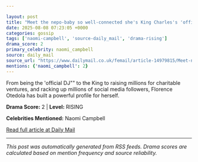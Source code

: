 ```yaml
---

layout: post
title: "Meet the nepo-baby so well-connected she's King Charles's 'official DJ"" and parties with Naomi Campbell - but you've probably never heard of her""
date: 2025-08-08 07:23:05 +0000
categories: gossip
tags: ['naomi-campbell', 'source-daily_mail', 'drama-rising']
drama_score: 2
primary_celebrity: naomi_campbell
source: daily_mail
source_url: "https://www.dailymail.co.uk/femail/article-14979815/Meet-nepo-baby-connected-shes-King-Charless-official-DJ-parties-Naomi-Campbell-youve-probably-never-heard-her.html?ns_mchannel=rss&ito=1490&ns_campaign=1490""
mentions: {'naomi_campbell': 2}
---
```


From being the 'official DJ"" to the King to raising millions for charitable ventures, and racking up millions of social media followers, Florence Otedola has built a powerful profile for herself.

**Drama Score:** 2 | **Level:** RISING

**Celebrities Mentioned:** Naomi Campbell

[Read full article at Daily Mail](https://www.dailymail.co.uk/femail/article-14979815/Meet-nepo-baby-connected-shes-King-Charless-official-DJ-parties-Naomi-Campbell-youve-probably-never-heard-her.html?ns_mchannel=rss&ito=1490&ns_campaign=1490)

---
*This post was automatically generated from RSS feeds. Drama scores are calculated based on mention frequency and source reliability.*

